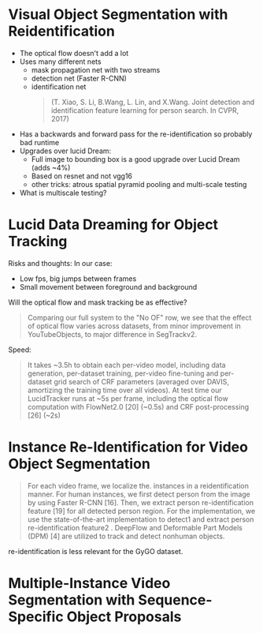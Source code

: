 # Visual Object Segmentation with Reidentification 
- The optical flow doesn't add a lot
- Uses many different nets 
    - mask propagation net with two streams
    - detection net (Faster R-CNN)
    - identification net 
        > (T. Xiao, S. Li, B.Wang, L. Lin, and X.Wang. Joint detection
and identification feature learning for person search. In
CVPR, 2017)
- Has a backwards and forward pass for the re-identification so probably bad runtime
- Upgrades over lucid Dream:
    - Full image to bounding box is a good upgrade over Lucid Dream (adds ~4%)
    - Based on resnet and not vgg16
    - other tricks: atrous spatial pyramid pooling and multi-scale testing
- What is multiscale testing?

# Lucid Data Dreaming for Object Tracking
Risks and thoughts:
In our case:
- Low fps, big jumps between frames
- Small movement between foreground and background

Will the optical flow and mask tracking be as effective? 
> Comparing our full system to the
"No OF" row, we see that the effect of optical flow varies
across datasets, from minor improvement in YouTubeObjects,
to major difference in SegTrackv2.

Speed:
> It takes ~3.5h to obtain each per-video model, including
data generation, per-dataset training, per-video fine-tuning
and per-dataset grid search of CRF parameters (averaged
over DAVIS, amortizing the training time over all videos).
At test time our LucidTracker runs at ~5s per frame, including
the optical flow computation with FlowNet2.0 [20]
(~0.5s) and CRF post-processing [26] (~2s)


# Instance Re-Identification for Video Object Segmentation
> For each video frame, we localize the.     instances in a reidentification
manner. For human instances, we first detect
person from the image by using Faster R-CNN [16]. Then,
we extract person re-identification feature [19] for all detected
person region. For the implementation, we use the
state-of-the-art implementation to detect1
and extract person
re-identification feature2
. DeepFlow and Deformable
Part Models (DPM) [4] are utilized to track and detect nonhuman
objects.

re-identification is less relevant for the GyGO dataset.


# Multiple-Instance Video Segmentation with Sequence-Specific Object Proposals